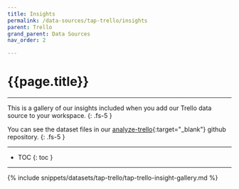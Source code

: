 ```yaml
---
title: Insights
permalink: /data-sources/tap-trello/insights
parent: Trello
grand_parent: Data Sources
nav_order: 2

---
```


# {{page.title}}

---

This is a gallery of our insights included when you add our Trello data source to your workspace.
{: .fs-5 }

You can see the dataset files in our [analyze-trello](https://github.com/Matatika/analyze-trello){:target="_blank"} github repository.
{: .fs-5 }

---

- TOC
{: toc }

---

{% include snippets/datasets/tap-trello/tap-trello-insight-gallery.md %}
